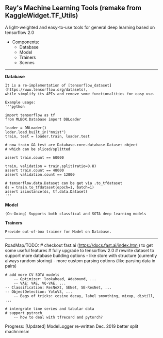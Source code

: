 Ray's Machine Learning Tools (remake from KaggleWidget.TF_Utils)
---

A light-weighted and easy-to-use tools for general deep learning based on tensorflow 2.0

* Components:
    *  Database
    *  Model
    *  Trainers
    *  Scenes
---

**Database**

    It is a re-implementation of [tensorflow_dataset](https://www.tensorflow.org/datasets),
    while simplify its APIs and remove some functionalities for easy use.

    Example usage:
    '''python

    import tensorflow as tf
    from MLBOX.Database import DBLoader

    loader = DBLoader()
    loder.load_built_in("mnist")
    train, test = loader.train, loader.test

    # now train && test are Database.core.database.Dataset object
    # which can be sliced/splitted

    assert train.count == 60000

    train, validation = train.split(ratio=0.8)
    assert train.count == 48000
    assert validation.count == 12000

    # tensorflow.data.Dataset can be get via .to_tfdataset
    ds = train.to_tfdataset(epoch=1, batch=1)
    assert isinstance(ds, tf.data.Dataset)
    '''

**Model**

    (On-Going) Supports both classfical and SOTA deep learning models

**Trainers**

    Provide out-of-box trainer for Model on Database.

---

RoadMap/TODO:
    # checkout fast.ai (https://docs.fast.ai/index.html) to get some useful features
    # fully upgrade to tensorflow 2.0
    # rewrite dataset to support more database building options
        - like store with structure (currently always random storing)
        - more custom parsing options (like parsing data in pairs)

    # add more CV SOTA models
        -- Optimizer: lookahead, Adabound, ...
        -- VAE: VAE, VQ-VAE, ...
	-- Classification: ResNeXt, SENet, SE-ResNet, ...
	-- ObjectDetection: YoloV3, ...
        -- Bags of tricks: cosine decay, label smoothing, mixup, distill, ...

    # intergrate time series and tabular data
    # support pytroch
        -- how to deal with tfrecord and pytorch?

Progress:
    [Updated] ModelLogger re-written Dec. 2019
    better split machnimsm
